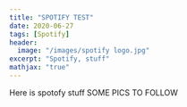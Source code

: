 ```yaml
---
title: "SPOTIFY TEST"
date: 2020-06-27
tags: [Spotify]
header:
  image: "/images/spotify logo.jpg"
excerpt: "Spotify, stuff"
mathjax: "true"
---
```


Here is spotofy stuff
SOME PICS TO FOLLOW
